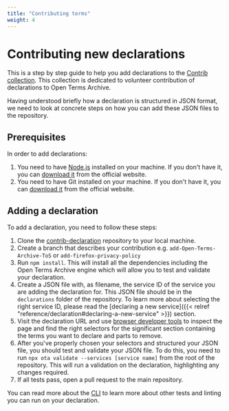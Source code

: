 ```yaml
---
title: "Contributing terms"
weight: 4
---
```


# Contributing new declarations

This is a step by step guide to help you add declarations to the [Contrib collection](https://github.com/OpenTermsArchive/contrib-declarations). This collection is dedicated to volunteer contribution of declarations to Open Terms Archive.

Having understood briefly how a declaration is structured in JSON format, we need to look at concrete steps on how you can add these JSON files to the repository.

## Prerequisites

In order to add declarations:

1. You need to have [Node.js](https://nodejs.org/en/) installed on your machine. If you don't have it, you can [download it](https://nodejs.org/en/download/) from the official website.
2. You need to have Git installed on your machine. If you don't have it, you can [download it](https://git-scm.com/downloads) from the official website.

## Adding a declaration

To add a declaration, you need to follow these steps:

1. Clone the [contrib-declaration](https://github.com/OpenTermsArchive/contrib-declarations) repository to your local machine.
2. Create a branch that describes your contribution e.g. `add-Open-Terms-Archive-ToS` or `add-firefox-privacy-policy`
3. Run `npm install`. This will install all the dependencies including the Open Terms Archive engine which will allow you to test and validate your declaration.
4. Create a JSON file with, as filename, the service ID of the service you are adding the declaration for. This JSON file should be in the `declarations` folder of the repository. To learn more about selecting the right service ID, please read the [declaring a new service]({{< relref "reference/declaration#declaring-a-new-service" >}}) section.
5. Visit the declaration URL and use [browser developer tools](https://developer.mozilla.org/en-US/docs/Learn/Common_questions/Tools_and_setup/What_are_browser_developer_tools) to inspect the page and find the right selectors for the significant section containing the terms you want to declare and parts to remove.
6. After you've properly chosen your selectors and structured your JSON file, you should test and validate your JSON file. To do this, you need to run `npx ota validate --services [service name]` from the root of the repository. This will run a validation on the declaration, highlighting any changes required.
7. If all tests pass, open a pull request to the main repository.  

You can read more about the [CLI](https://docs.opentermsarchive.org/#cli) to learn more about other tests and linting you can run on your declaration.
